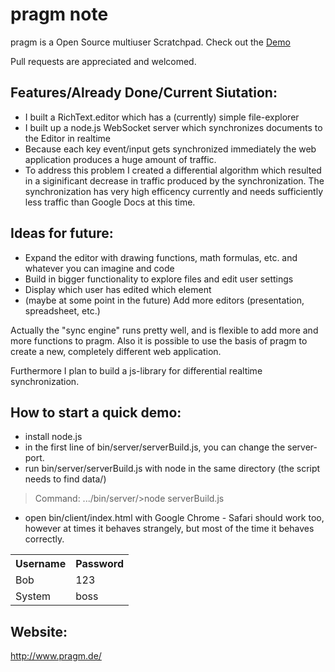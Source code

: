 pragm note
====
pragm is a Open Source multiuser Scratchpad. Check out the <a href="http://demo.pragm.de/">Demo</a>

Pull requests are appreciated and welcomed.

## Features/Already Done/Current Siutation:

- I built a RichText.editor which has a (currently) simple file-explorer
- I built up a node.js WebSocket server which synchronizes documents to the Editor in realtime
- Because each key event/input gets synchronized immediately the web application produces a huge amount of traffic.
- To address this problem I created a differential algorithm which resulted in a siginificant decrease in traffic produced by the synchronization. The synchronization has very high efficency currently and needs sufficiently less traffic than Google Docs at this time.

## Ideas for future:

- Expand the editor with drawing functions, math formulas, etc. and whatever you can imagine and code
- Build in bigger functionality to explore files and edit user settings
- Display which user has edited which element
- (maybe at some point in the future) Add more editors (presentation, spreadsheet, etc.)

Actually the "sync engine" runs pretty well, and is flexible to add more and more functions to pragm. Also it is possible to use the basis of pragm to create a new, completely different web application.

Furthermore I plan to build a js-library for differential realtime synchronization.

## How to start a quick demo:
 - install node.js
 - in the first line of bin/server/serverBuild.js, you can change the server-port.
 - run bin/server/serverBuild.js with node in the same directory (the script needs to find data/)
 > Command: .../bin/server/>node serverBuild.js
 - open bin/client/index.html with Google Chrome - Safari should work too, however at times it behaves strangely, but most of the time it behaves correctly.
  

<table>
  <tr>
    <th>Username</th><th>Password</th>
  </tr>
  <tr>
    <td>Bob</td><td>123</td>
  </tr>
  <tr>
    <td>System</td><td>boss</td>
  </tr>
</table>
 
## Website:

http://www.pragm.de/
